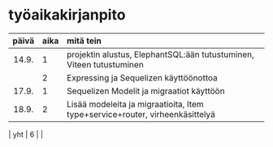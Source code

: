 # työaikakirjanpito

| päivä | aika | mitä tein                                                                    |
| :---: | :--- | :--------------------------------------------------------------------------- |
| 14.9. | 1    | projektin alustus, ElephantSQL:ään tutustuminen, Viteen tutustuminen         |
|       | 2    | Expressing ja Sequelizen käyttöönottoa                                       |
| 17.9. | 1    | Sequelizen Modelit ja migraatiot käyttöön                                    |
| 18.9. | 2    | Lisää modeleita ja migraatioita, Item type+service+router, virheenkäsittelyä |

| yht | 6 | |
